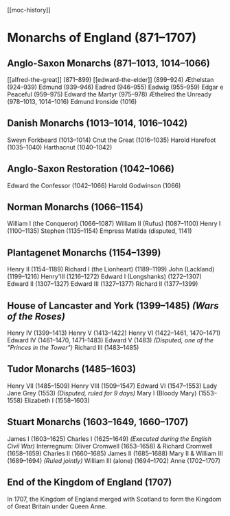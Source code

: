 [[moc-history]]

# Monarchs of England (871–1707)

## Anglo-Saxon Monarchs (871–1013, 1014–1066)

[[alfred-the-great]] (871–899)
[[edward-the-elder]] (899–924)
Æthelstan (924–939)
Edmund (939–946)
Eadred (946–955)
Eadwig (955–959)
Edgar e Peaceful (959–975)
Edward the Martyr (975–978)
Æthelred the Unready (978–1013, 1014–1016)
Edmund Ironside (1016)

## Danish Monarchs (1013–1014, 1016–1042)

Sweyn Forkbeard (1013–1014)
Cnut the Great (1016–1035)
Harold Harefoot (1035–1040)
Harthacnut (1040–1042)

## Anglo-Saxon Restoration (1042–1066)

Edward the Confessor (1042–1066)
Harold Godwinson (1066)

## Norman Monarchs (1066–1154)

William I (the Conqueror) (1066–1087)
William II (Rufus) (1087–1100)
Henry I (1100–1135)
Stephen (1135–1154)
Empress Matilda (disputed, 1141)

## Plantagenet Monarchs (1154–1399)

Henry II (1154–1189)
Richard I (the Lionheart) (1189–1199)
John (Lackland) (1199–1216)
Henry'III (1216–1272)
Edward I (Longshanks) (1272–1307)
Edward II (1307–1327)
Edward III (1327–1377)
Richard II (1377–1399)

## House of Lancaster and York (1399–1485) _(Wars of the Roses)_

Henry IV (1399–1413)
Henry V (1413–1422)
Henry VI (1422–1461, 1470–1471)
Edward IV (1461–1470, 1471–1483)
Edward V (1483) _(Disputed, one of the "Princes in the Tower")_
Richard III (1483–1485)

## Tudor Monarchs (1485–1603)

Henry VII (1485–1509)
Henry VIII (1509–1547)
Edward VI (1547–1553)
Lady Jane Grey (1553) _(Disputed, ruled for 9 days)_
Mary I (Bloody Mary) (1553–1558)
Elizabeth I (1558–1603)

## Stuart Monarchs (1603–1649, 1660–1707)

James I (1603–1625)
Charles I (1625–1649) _(Executed during the English Civil War)_
Interregnum: Oliver Cromwell (1653–1658) & Richard Cromwell (1658–1659)
Charles II (1660–1685)
James II (1685–1688)
Mary II & William III (1689–1694) _(Ruled jointly)_
William III (alone) (1694–1702)
Anne (1702–1707)

## End of the Kingdom of England (1707)

In 1707, the Kingdom of England merged with Scotland to form the Kingdom of Great Britain under Queen Anne.

